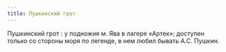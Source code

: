```yaml
---
title: Пушкинский грот
---
```


Пушкинский грот
: у подножия м. Ява в лагере «Артек»; доступен только со стороны моря по легенде, в нем любил бывать А.С. Пушкин.
